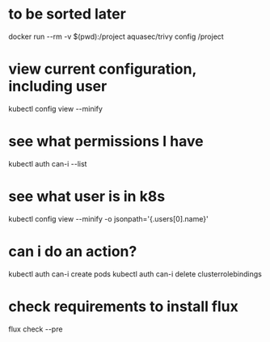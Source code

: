 # to be sorted later

docker run --rm -v $(pwd):/project aquasec/trivy config /project

# view current configuration, including user
kubectl config view --minify

# see what permissions I have
kubectl auth can-i --list

# see what user is in k8s
kubectl config view --minify -o jsonpath='{.users[0].name}'

# can i do an action?
kubectl auth can-i create pods
kubectl auth can-i delete clusterrolebindings

# check requirements to install flux
flux check --pre

#
